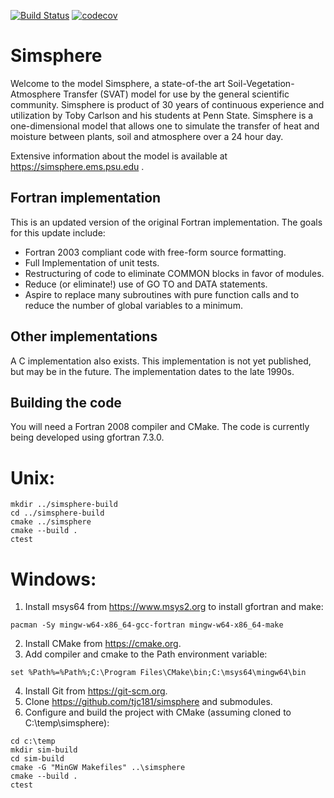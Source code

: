 [![Build Status](https://travis-ci.com/tjc181/simsphere.svg?branch=master)](https://travis-ci.com/tjc181/simsphere) [![codecov](https://codecov.io/gh/tjc181/simsphere/branch/master/graph/badge.svg)](https://codecov.io/gh/tjc181/simsphere)

# Simsphere

Welcome to the model Simsphere, a state-of-the art
Soil-Vegetation-Atmosphere Transfer (SVAT) model for use by the general
scientific community. Simsphere is product of 30 years of continuous
experience and utilization by Toby Carlson and his students at Penn
State. Simsphere is a one-dimensional model that allows one to simulate
the transfer of heat and moisture between plants, soil and atmosphere
over a 24 hour day.

Extensive information about the model is available at
https://simsphere.ems.psu.edu .

## Fortran implementation

This is an updated version of the original Fortran implementation.  The goals for this update include:

* Fortran 2003 compliant code with free-form source formatting.
* Full Implementation of unit tests.
* Restructuring of code to eliminate COMMON blocks in favor of modules.
* Reduce (or eliminate!) use of GO TO and DATA statements.
* Aspire to replace many subroutines with pure function calls and to reduce the number of global variables to a minimum.

## Other implementations

A C implementation also exists.  This implementation is not yet published,
but may be in the future.  The implementation dates to the late 1990s.

## Building the code

You will need a Fortran 2008 compiler and CMake.  The code is currently being
developed using gfortran 7.3.0.

# Unix:
```
mkdir ../simsphere-build
cd ../simsphere-build
cmake ../simsphere
cmake --build .
ctest
```

# Windows:
1. Install msys64 from https://www.msys2.org to install gfortran and make:
```
pacman -Sy mingw-w64-x86_64-gcc-fortran mingw-w64-x86_64-make
```
2. Install CMake from https://cmake.org.
3. Add compiler and cmake to the Path environment variable:
```
set %Path%=%Path%;C:\Program Files\CMake\bin;C:\msys64\mingw64\bin
```
4. Install Git from https://git-scm.org.
5. Clone https://github.com/tjc181/simsphere and submodules.
6. Configure and build the project with CMake (assuming cloned to C:\temp\simsphere):
```
cd c:\temp
mkdir sim-build
cd sim-build
cmake -G "MinGW Makefiles" ..\simsphere
cmake --build .
ctest
```


